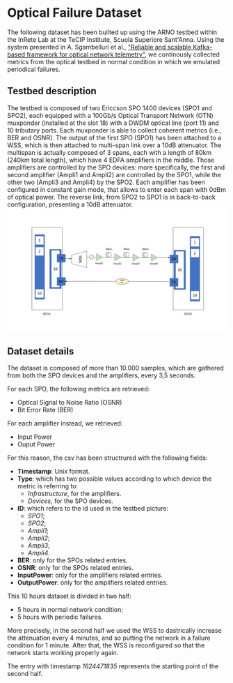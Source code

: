 # Optical Failure Dataset

The following dataset has been builted up using the ARNO testbed within the InRete Lab at the TeCIP Institute, Scuola Superiore Sant'Anna.
Using the system presented in A. Sgambelluri et al., ["Reliable and scalable Kafka-based framework for optical network telemetry"](https://www.osapublishing.org/jocn/abstract.cfm?uri=jocn-13-10-E42), we continously collected metrics from the optical testbed in normal condition in which we emulated periodical failures.

## Testbed description 
The testbed is composed of two Ericcson SPO 1400 devices (SPO1 and SPO2), each equipped with a 100Gb/s Optical Transport Network (OTN) muxponder (installed at the slot 18) with a DWDM optical line (port 11) and 10 tributary ports. Each muxponder is able to collect coherent metrics (i.e., BER and OSNR).
The output of the first SPO (SPO1) has been attached to a WSS, which is then attached to multi-span link over a 10dB attenuator. 
The multispan is actually composed of 3 spans, each with a length of 80km (240km total length), which have 4 EDFA amplifiers in the middle. 
Those amplifiers are controlled by the SPO devices: more specifically, the first and second amplifier (Ampli1 and Ampli2) are controlled by the SPO1, while the other two (Ampli3 and Ampli4) by the SPO2. 
Each amplifier has been configured in constant gain mode, that allows to enter each span with 0dBm of optical power.
The reverse link, from SPO2 to SPO1 is in back-to-back configuration, presenting a 10dB attenuator.
![Testbed](testbed.jpg)

## Dataset details
The dataset is composed of more than 10.000 samples, which are gathered from both the SPO devices and the amplifiers, every 3,5 seconds.

For each SPO, the following metrics are retrieved:
- Optical Signal to Noise Ratio (OSNR)
- Bit Error Rate (BER)

For each amplifier instead, we retrieved:
- Input Power 
- Ouput Power

For this reason, the csv has been structrured with the following fields:
- **Timestamp**: Unix format.
- **Type**: which has two possible values according to which device the metric is referring to:
  - *Infrastructure*, for the amplifiers.
  - *Devices*, for the SPO devices.
- **ID**: which refers to the id used in the testbed picture:
  - *SPO1*;
  - *SPO2*;
  - *Ampli1*;
  - *Ampli2*;
  - *Ampli3*;
  - *Ampli4*.
- **BER**: only for the SPOs related entries.
- **OSNR**: only for the SPOs related entries.
- **InputPower**: only for the amplifiers related entries.
- **OutputPower**: only for the amplifiers related entries.

This 10 hours dataset is divided in two half:
- 5 hours in normal network condition;
- 5 hours with periodic failures.

More precisely, in the second half we used the WSS to dastrically increase the attenuation every 4 minutes, and so putting the network in a failure condition for 1 minute. After that, the WSS is reconfigured so that the network starts working properly again.

The entry with timestamp *1624471835* represents the starting point of the second half. 
